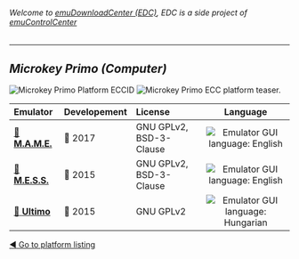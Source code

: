 ###### Welcome to [emuDownloadCenter (EDC)](https://github.com/PhoenixInteractiveNL/emuDownloadCenter/wiki/), EDC is a side project of [emuControlCenter](https://github.com/PhoenixInteractiveNL/emuControlCenter/wiki/)
***
## _Microkey Primo (Computer)_
![](https://raw.githubusercontent.com/wiki/PhoenixInteractiveNL/emuDownloadCenter/images_platform/ecc_primo_cell.png "Microkey Primo Platform ECCID")
![](https://raw.githubusercontent.com/wiki/PhoenixInteractiveNL/emuDownloadCenter/images_platform/ecc_primo_teaser.png "Microkey Primo ECC platform teaser.")

| Emulator | Developement | License | Language |
|:---------|:-------------|:--------|:--------:|
| [:file_folder: **M.A.M.E.**](https://github.com/PhoenixInteractiveNL/emuDownloadCenter/wiki/Emulator-mame#menu) | :large_blue_circle: 2017 | GNU GPLv2, BSD-3-Clause | ![](https://raw.githubusercontent.com/wiki/PhoenixInteractiveNL/emuDownloadCenter/images_flags/icon_flag_EN_24.png "Emulator GUI language: English") |
| [:file_folder: **M.E.S.S.**](https://github.com/PhoenixInteractiveNL/emuDownloadCenter/wiki/Emulator-mess#menu) | :large_blue_circle: 2015 | GNU GPLv2, BSD-3-Clause | ![](https://raw.githubusercontent.com/wiki/PhoenixInteractiveNL/emuDownloadCenter/images_flags/icon_flag_EN_24.png "Emulator GUI language: English") |
| [:file_folder: **Ultimo**](https://github.com/PhoenixInteractiveNL/emuDownloadCenter/wiki/Emulator-ultimo#menu) | :large_blue_circle: 2015 | GNU GPLv2 | ![](https://raw.githubusercontent.com/wiki/PhoenixInteractiveNL/emuDownloadCenter/images_flags/icon_flag_HU_24.png "Emulator GUI language: Hungarian") |

[:arrow_backward: Go to platform listing](https://github.com/PhoenixInteractiveNL/emuDownloadCenter/wiki/EDC-Platform-List)
